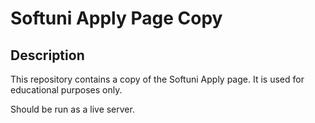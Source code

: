 # Softuni Apply Page Copy

## Description
This repository contains a copy of the Softuni Apply page. It is used for educational purposes only.

Should be run as a live server.
